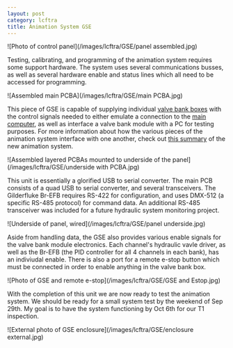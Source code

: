```yaml
---
layout: post
category: lcftra
title: Animation System GSE
---
```

![Photo of control panel](/images/lcftra/GSE/panel assembled.jpg)

Testing, calibrating, and programming of the animation system requires some support hardware. The system uses several communications busses, as well as several hardware enable and status lines which all need to be accessed for programming.<!--more-->

![Assembled main PCBA](/images/lcftra/GSE/main PCBA.jpg)

This piece of GSE is capable of supplying individual <a href="https://aramder.github.io/animation-bank-module/" target="_blank">valve bank boxes</a> with the control signals needed to either emulate a connection to the <a href="https://aramder.github.io/animation-computer/" target="_blank">main computer</a>, as well as interface a valve bank module with a PC for testing purposes. For more information about how the various pieces of the animation system interface with one another, check out <a href="https://aramder.github.io/animation-summary/" target="_blank">this summary</a> of the new animation system.

![Assembled layered PCBAs mounted to underside of the panel](/images/lcftra/GSE/underside with PCBA.jpg)

This unit is essentially a glorified USB to serial converter. The main PCB consists of a quad USB to serial converter, and several transceivers. The Gilderfluke Br-EFB requires RS-422 for configuration, and uses DMX-512 (a specific RS-485 protocol) for command data. An additional RS-485 transceiver was included for a future hydraulic system monitoring project.

![Underside of panel, wired](/images/lcftra/GSE/panel underside.jpg)

Aside from handling data, the GSE also provides various enable signals for the valve bank module electronics. Each channel's hydraulic vavle driver, as well as the Br-EFB (the PID controller for all 4 channels in each bank), has an indiviudal enable. There is also a port for a remote e-stop button which must be connected in order to enable anything in the valve bank box.

![Photo of GSE and remote e-stop](/images/lcftra/GSE/GSE and Estop.jpg)

With the completion of this unit we are now ready to test the animation system. We should be ready for a small system test by the weekend of Sep 29th. My goal is to have the system functioning by Oct 6th for our T1 inspection.

![External photo of GSE enclosure](/images/lcftra/GSE/enclosure external.jpg)

